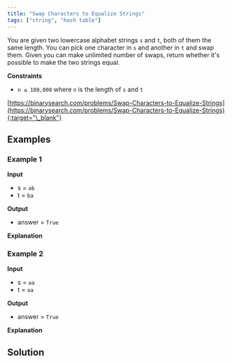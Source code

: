 ```yaml
---
title: "Swap Characters to Equalize Strings"
tags: ["string", "hash table"]
---
```


You are given two lowercase alphabet strings `s` and `t`, both of them the same length. You can pick one character in `s` and another in `t` and swap them. Given you can make unlimited number of swaps, return whether it's possible to make the two strings equal.

**Constraints**

- `n ≤ 100,000` where `n` is the length of `s` and `t`

[https://binarysearch.com/problems/Swap-Characters-to-Equalize-Strings](https://binarysearch.com/problems/Swap-Characters-to-Equalize-Strings){:target="\_blank"}

## Examples

### Example 1

**Input**

- s = `ab`
- t = `ba`

**Output**

- answer = `True`

**Explanation**

### Example 2

**Input**

- s = `aa`
- t = `aa`

**Output**

- answer = `True`

**Explanation**

## Solution

<script src="https://gist.github.com/yaeba/16da7be5123724fcf6eccc25581cef5a.js?file=Swap-Characters-to-Equalize-Strings.py"></script>
